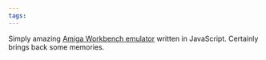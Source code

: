 ```yaml
---
tags: 
---
```


Simply amazing [Amiga Workbench emulator](http://www.chromeexperiments.com/detail/chiptunecom-gui/) written in JavaScript. Certainly brings back some memories.
